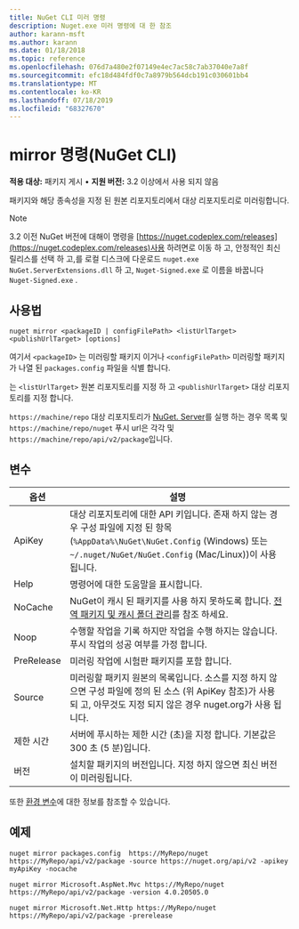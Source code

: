 ```yaml
---
title: NuGet CLI 미러 명령
description: Nuget.exe 미러 명령에 대 한 참조
author: karann-msft
ms.author: karann
ms.date: 01/18/2018
ms.topic: reference
ms.openlocfilehash: 076d7a480e2f07149e4ec7ac58c7ab37040e7a8f
ms.sourcegitcommit: efc18d484fdf0c7a8979b564dcb191c030601bb4
ms.translationtype: MT
ms.contentlocale: ko-KR
ms.lasthandoff: 07/18/2019
ms.locfileid: "68327670"
---
```

# <a name="mirror-command-nuget-cli"></a>mirror 명령(NuGet CLI)

**적용 대상:** 패키지 게시 &bullet; **지원 버전:** 3.2 이상에서 사용 되지 않음

패키지와 해당 종속성을 지정 된 원본 리포지토리에서 대상 리포지토리로 미러링합니다.

> [!NOTE]
> 3\.2 이전 NuGet 버전에 대해이 명령을 [https://nuget.codeplex.com/releases](https://nuget.codeplex.com/releases)사용 하려면로 이동 하 고, 안정적인 최신 릴리스를 선택 하 고,를 로컬 디스크에 다운로드 `nuget.exe` `NuGet.ServerExtensions.dll` 하 고, `Nuget-Signed.exe` 로 이름을 바꿉니다 `Nuget-Signed.exe` .

## <a name="usage"></a>사용법

```cli
nuget mirror <packageID | configFilePath> <listUrlTarget> <publishUrlTarget> [options]
```

여기서 `<packageID>` 는 미러링할 패키지 이거나 `<configFilePath>` 미러링할 패키지가 나열 된 `packages.config` 파일을 식별 합니다.

는 `<listUrlTarget>` 원본 리포지토리를 지정 하 고 `<publishUrlTarget>` 대상 리포지토리를 지정 합니다.

`https://machine/repo` 대상 리포지토리가 [NuGet. Server](../../hosting-packages/nuget-server.md)를 실행 하는 경우 목록 및 `https://machine/repo/nuget` 푸시 url은 각각 및 `https://machine/repo/api/v2/package`입니다.

## <a name="options"></a>변수

| 옵션 | 설명 |
| --- | --- |
| ApiKey | 대상 리포지토리에 대한 API 키입니다. 존재 하지 않는 경우 구성 파일에 지정 된 항목 (`%AppData%\NuGet\NuGet.Config` (Windows) 또는 `~/.nuget/NuGet/NuGet.Config` (Mac/Linux))이 사용 됩니다. |
| Help | 명령어에 대한 도움말을 표시합니다. |
| NoCache | NuGet이 캐시 된 패키지를 사용 하지 못하도록 합니다. [전역 패키지 및 캐시 폴더 관리](../../consume-packages/managing-the-global-packages-and-cache-folders.md)를 참조 하세요. |
| Noop | 수행할 작업을 기록 하지만 작업을 수행 하지는 않습니다. 푸시 작업의 성공 여부를 가정 합니다. |
| PreRelease | 미러링 작업에 시험판 패키지를 포함 합니다. |
| Source | 미러링할 패키지 원본의 목록입니다. 소스를 지정 하지 않으면 구성 파일에 정의 된 소스 (위 ApiKey 참조)가 사용 되 고, 아무것도 지정 되지 않은 경우 nuget.org가 사용 됩니다. |
| 제한 시간 | 서버에 푸시하는 제한 시간 (초)을 지정 합니다. 기본값은 300 초 (5 분)입니다. |
| 버전 | 설치할 패키지의 버전입니다. 지정 하지 않으면 최신 버전이 미러링됩니다. |

또한 [환경 변수](cli-ref-environment-variables.md)에 대한 정보를 참조할 수 있습니다.

## <a name="examples"></a>예제

```cli
nuget mirror packages.config  https://MyRepo/nuget https://MyRepo/api/v2/package -source https://nuget.org/api/v2 -apikey myApiKey -nocache

nuget mirror Microsoft.AspNet.Mvc https://MyRepo/nuget https://MyRepo/api/v2/package -version 4.0.20505.0

nuget mirror Microsoft.Net.Http https://MyRepo/nuget https://MyRepo/api/v2/package -prerelease
```
